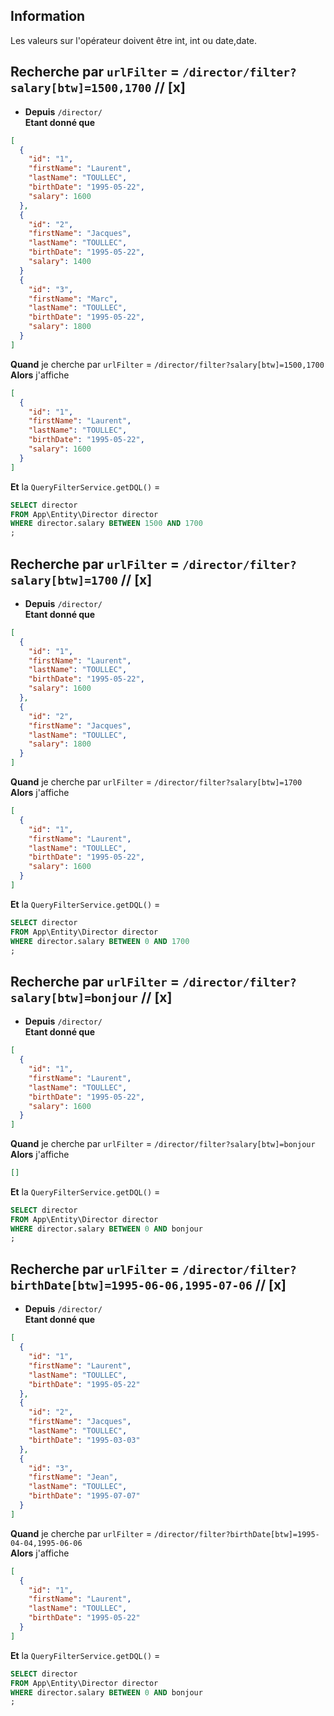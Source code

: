 ## Information

Les valeurs sur l'opérateur doivent être int, int ou date,date.

## Recherche par `urlFilter` = `/director/filter?salary[btw]=1500,1700` // [x]

- **Depuis** `/director/`  
  **Etant donné que**

```json
[
  {
    "id": "1",
    "firstName": "Laurent",
    "lastName": "TOULLEC",
    "birthDate": "1995-05-22",
    "salary": 1600
  },
  {
    "id": "2",
    "firstName": "Jacques",
    "lastName": "TOULLEC",
    "birthDate": "1995-05-22",
    "salary": 1400
  }
  {
    "id": "3",
    "firstName": "Marc",
    "lastName": "TOULLEC",
    "birthDate": "1995-05-22",
    "salary": 1800
  }
]
```

**Quand** je cherche par `urlFilter` = `/director/filter?salary[btw]=1500,1700`  
**Alors** j'affiche

```json
[
  {
    "id": "1",
    "firstName": "Laurent",
    "lastName": "TOULLEC",
    "birthDate": "1995-05-22",
    "salary": 1600
  }
]
```

**Et** la `QueryFilterService.getDQL()` =

```sql
SELECT director
FROM App\Entity\Director director
WHERE director.salary BETWEEN 1500 AND 1700
;
```


## Recherche par `urlFilter` = `/director/filter?salary[btw]=1700` // [x]

- **Depuis** `/director/`  
  **Etant donné que**

```json
[
  {
    "id": "1",
    "firstName": "Laurent",
    "lastName": "TOULLEC",
    "birthDate": "1995-05-22",
    "salary": 1600
  },
  {
    "id": "2",
    "firstName": "Jacques",
    "lastName": "TOULLEC",
    "salary": 1800
  }
]
```

**Quand** je cherche par `urlFilter` = `/director/filter?salary[btw]=1700`
**Alors** j'affiche

```json
[
  {
    "id": "1",
    "firstName": "Laurent",
    "lastName": "TOULLEC",
    "birthDate": "1995-05-22",
    "salary": 1600
  }
]
```

**Et** la `QueryFilterService.getDQL()` =

```sql
SELECT director
FROM App\Entity\Director director
WHERE director.salary BETWEEN 0 AND 1700
;
```


## Recherche par `urlFilter` = `/director/filter?salary[btw]=bonjour` // [x]

- **Depuis** `/director/`  
  **Etant donné que**

```json
[
  {
    "id": "1",
    "firstName": "Laurent",
    "lastName": "TOULLEC",
    "birthDate": "1995-05-22",
    "salary": 1600
  }
]
```

**Quand** je cherche par `urlFilter` = `/director/filter?salary[btw]=bonjour`  
**Alors** j'affiche

```json
[]
```

**Et** la `QueryFilterService.getDQL()` =

```sql
SELECT director
FROM App\Entity\Director director
WHERE director.salary BETWEEN 0 AND bonjour
;
```

## Recherche par `urlFilter` = `/director/filter?birthDate[btw]=1995-06-06,1995-07-06` // [x]

- **Depuis** `/director/`  
  **Etant donné que**

```json
[
  {
    "id": "1",
    "firstName": "Laurent",
    "lastName": "TOULLEC",
    "birthDate": "1995-05-22"
  },
  {
    "id": "2",
    "firstName": "Jacques",
    "lastName": "TOULLEC",
    "birthDate": "1995-03-03"
  },
  {
    "id": "3",
    "firstName": "Jean",
    "lastName": "TOULLEC",
    "birthDate": "1995-07-07"
  }
]
```

**Quand** je cherche par `urlFilter` = `/director/filter?birthDate[btw]=1995-04-04,1995-06-06`  
**Alors** j'affiche

```json
[
  {
    "id": "1",
    "firstName": "Laurent",
    "lastName": "TOULLEC",
    "birthDate": "1995-05-22"
  }
]
```

**Et** la `QueryFilterService.getDQL()` =

```sql
SELECT director
FROM App\Entity\Director director
WHERE director.salary BETWEEN 0 AND bonjour
;
```